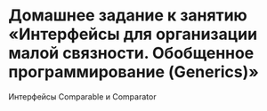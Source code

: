 # Домашнее задание к занятию «Интерфейсы для организации малой связности. Обобщенное программирование (Generics)»
Интерфейсы Comparable и Comparator
